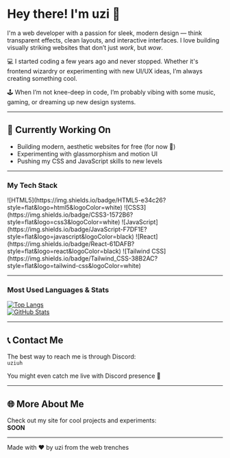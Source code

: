 # Hey there! I'm uzi 👋

I'm a web developer with a passion for sleek, modern design — think transparent effects, clean layouts, and interactive interfaces. I love building visually striking websites that don’t just *work*, but *wow*.  

💻 I started coding a few years ago and never stopped. Whether it's frontend wizardry or experimenting with new UI/UX ideas, I’m always creating something cool.

🕹️ When I’m not knee-deep in code, I’m probably vibing with some music, gaming, or dreaming up new design systems.

---

## 🔨 Currently Working On
- Building modern, aesthetic websites for free (for now 👀)
- Experimenting with glassmorphism and motion UI  
- Pushing my CSS and JavaScript skills to new levels

---

### My Tech Stack  
<p align="left"> 
  ![HTML5](https://img.shields.io/badge/HTML5-e34c26?style=flat&logo=html5&logoColor=white)  
  ![CSS3](https://img.shields.io/badge/CSS3-1572B6?style=flat&logo=css3&logoColor=white)  
  ![JavaScript](https://img.shields.io/badge/JavaScript-F7DF1E?style=flat&logo=javascript&logoColor=black)  
  ![React](https://img.shields.io/badge/React-61DAFB?style=flat&logo=react&logoColor=black)  
  ![Tailwind CSS](https://img.shields.io/badge/Tailwind_CSS-38B2AC?style=flat&logo=tailwind-css&logoColor=white)  
</p>

---

### Most Used Languages & Stats  
[![Top Langs](https://github-readme-stats.vercel.app/api/top-langs/?username=uziuh&layout=compact&theme=radical)](https://github.com/uziuh)  
[![GitHub Stats](https://github-readme-stats.vercel.app/api?username=uziuh&show_icons=true&theme=radical)](https://github.com/uziuh)

---

## 📞 Contact Me  
The best way to reach me is through Discord:  
`uziuh`  

You might even catch me live with Discord presence 👀

---

## 🌐 More About Me  
Check out my site for cool projects and experiments:  
**SOON**

---

Made with ❤️ by uzi from the web trenches
